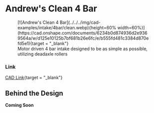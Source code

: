 <meta property="og:title" content="Intake CAD Example: Clean 4 Bar">
<meta property="og:type" content="website">
<meta property="og:url" content="https://www.frcdesign.org/cad-examples/intake/4bar/examples/clean/">
<meta property="og:image" content="https://www.frcdesign.org/img/cad-examples/intake/4bar/clean.webp">
<meta name="theme-color" content="#4CAE4F">
<meta name="twitter:card" content="summary_large_image">

# Andrew's Clean 4 Bar

<figure markdown="span">
[![Andrew's Clean 4 Bar](../../../img/cad-examples/intake/4bar/clean.webp){height=60% width=60%}](https://cad.onshape.com/documents/6234b0d874936d2e9369564a/w/d125e10125b7bf681b26e6fc/e/b555fd481c3384d870efd5e1){target = "_blank"}
<figcaption>Motor driven 4 bar intake designed to be as simple as possible, utilizing deadaxle rollers</figcaption>
</figure>

### Link

[CAD Link](https://cad.onshape.com/documents/6234b0d874936d2e9369564a/w/d125e10125b7bf681b26e6fc/e/b555fd481c3384d870efd5e1){target = "_blank"}

## Behind the Design

**Coming Soon**


<br>